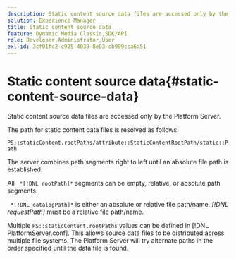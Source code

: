 ```yaml
---
description: Static content source data files are accessed only by the Platform Server.
solution: Experience Manager
title: Static content source data
feature: Dynamic Media Classic,SDK/API
role: Developer,Administrator,User
exl-id: 3cf01fc2-c925-4039-8e03-cb909cca6a51
---
```

# Static content source data{#static-content-source-data}

Static content source data files are accessed only by the Platform Server.

 The path for static content data files is resolved as follows:

`PS::staticContent.rootPaths/attribute::StaticContentRootPath/static::Path`

The server combines path segments right to left until an absolute file path is established.

All ` *[!DNL rootPath]*` segments can be empty, relative, or absolute path segments.

` *[!DNL catalogPath]*` is either an absolute or relative file path/name. *[!DNL requestPath]* must be a relative file path/name.

Multiple `PS::staticContent.rootPaths` values can be defined in [!DNL PlatformServer.conf]. This allows source data files to be distributed across multiple file systems. The Platform Server will try alternate paths in the order specified until the data file is found.
